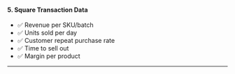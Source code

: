 #### **5. Square Transaction Data**

- ✅ Revenue per SKU/batch
- ✅ Units sold per day
- ✅ Customer repeat purchase rate
- ✅ Time to sell out
- ✅ Margin per product

---
